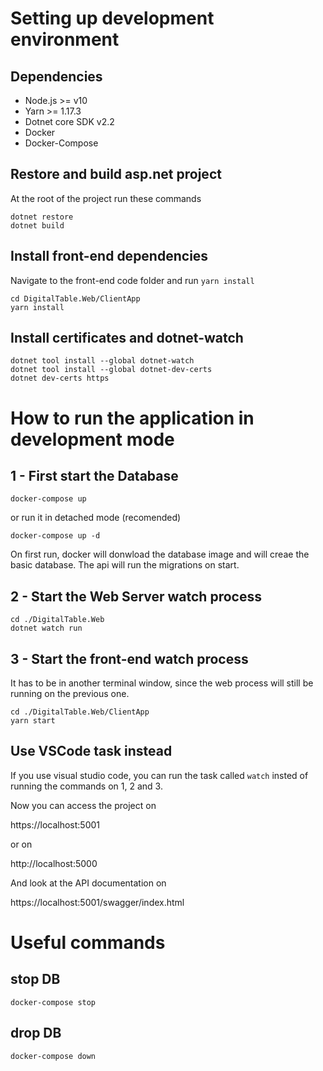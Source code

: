# Setting up development environment

## Dependencies

- Node.js >= v10
- Yarn >= 1.17.3
- Dotnet core SDK v2.2
- Docker
- Docker-Compose

## Restore and build asp.net project

At the root of the project run these commands

	dotnet restore
	dotnet build

## Install front-end dependencies

Navigate to the front-end code folder and run `yarn install`

	cd DigitalTable.Web/ClientApp
	yarn install

## Install certificates and dotnet-watch

	dotnet tool install --global dotnet-watch
	dotnet tool install --global dotnet-dev-certs
	dotnet dev-certs https

# How to run the application in development mode

## 1 - First start the Database

	docker-compose up

or run it in detached mode (recomended)

	docker-compose up -d

On first run, docker will donwload the database image and will creae the basic database. The api will run the migrations on start.

## 2 - Start the Web Server watch process

	cd ./DigitalTable.Web
	dotnet watch run

## 3 - Start the front-end watch process

It has to be in another terminal window, since the web process will still be running on the previous one.

	cd ./DigitalTable.Web/ClientApp
	yarn start

## Use VSCode task instead

If you use visual studio code, you can run the task called `watch` insted of running the commands on 1, 2 and 3.


Now you can access the project on 

https://localhost:5001

or on

http://localhost:5000

And look at the API documentation on

https://localhost:5001/swagger/index.html

# Useful commands

## stop DB

	docker-compose stop

## drop DB

	docker-compose down

